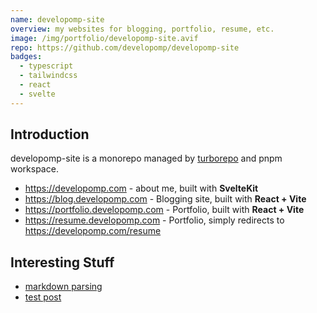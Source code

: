 ```yaml
---
name: developomp-site
overview: my websites for blogging, portfolio, resume, etc.
image: /img/portfolio/developomp-site.avif
repo: https://github.com/developomp/developomp-site
badges:
  - typescript
  - tailwindcss
  - react
  - svelte
---
```


## Introduction

developomp-site is a monorepo managed by [turborepo](https://turbo.build/repo)
and pnpm workspace.

- https://developomp.com - about me, built with **SvelteKit**
- https://blog.developomp.com - Blogging site, built with **React + Vite**
- https://portfolio.developomp.com - Portfolio, built with **React + Vite**
- https://resume.developomp.com - Portfolio, simply redirects to https://developomp.com/resume

## Interesting Stuff

- [markdown parsing][markdown-parsing]
- [test post](https://blog.developomp.com/posts/test-post)

[markdown-parsing]: https://github.com/developomp/developomp-site/tree/081855a4ecb6f5bf74b76758c358ea54b465b2b7/packages/blog-content
